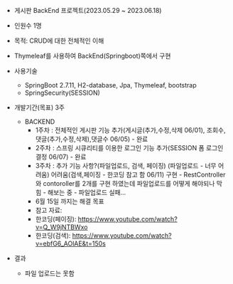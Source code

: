 * 게시판 BackEnd 프로젝트(2023.05.29 ~ 2023.06.18)
* 인원수 1명

* 목적: CRUD에 대한 전체적인 이해

* Thymeleaf를 사용하여 BackEnd(Springboot)쪽에서 구현 
* 사용기술
  * SpringBoot 2.7.11, H2-database, Jpa, Thymeleaf, bootstrap
  * SpringSecurity(SESSION)


* 개발기간(목표) 3주
  * BACKEND
    * 1주차 : 전체적인 게시판 기능 추가(게시글(추가,수정,삭제 06/01), 조회수, 댓글(추가,수정,삭제),댓글수 06/05) - 완료
    * 2주차 : 스프링 시큐리티를 이용한 로그인 기능 추가(SESSION 폼 로그인 결정 06/07) - 완료
    * 3주차 : 추가 기능 사항?(파일업로드, 검색, 페이징) (파일업로드 - 너무 어려움) 어려움(검색,페이징 - 한코딩 참고 함 06/11) 구현 - RestController와 contoroller를 2개를 구현 하였는데 파일업로드를 어떻게 해야되나 막힘 - 해보는 중 - 파일업로드 실패...
    * 6월 15일 까지는 해결 목표
    * 참고 자료:
    * 한코딩(페이징): https://www.youtube.com/watch?v=Q_W9jNTBWxo
    * 한코딩(검색): https://www.youtube.com/watch?v=ebfG6_AOlAE&t=150s
* 결과
  *  파일 업로드는 못함
